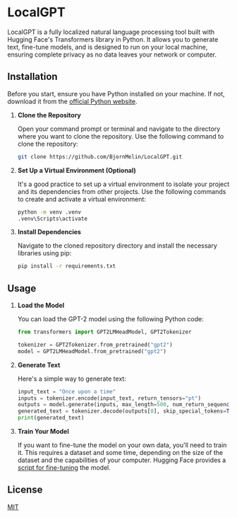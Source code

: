 # LocalGPT

LocalGPT is a fully localized natural language processing tool built with Hugging Face's Transformers library in Python. It allows you to generate text, fine-tune models, and is designed to run on your local machine, ensuring complete privacy as no data leaves your network or computer.

## Installation

Before you start, ensure you have Python installed on your machine. If not, download it from the [official Python website](https://www.python.org/downloads/).

1. **Clone the Repository**

    Open your command prompt or terminal and navigate to the directory where you want to clone the repository. Use the following command to clone the repository:

    ```bash
    git clone https://github.com/BjornMelin/LocalGPT.git
    ```

2. **Set Up a Virtual Environment (Optional)**

    It's a good practice to set up a virtual environment to isolate your project and its dependencies from other projects. Use the following commands to create and activate a virtual environment:

    ```bash
    python -m venv .venv
    .venv\Scripts\activate
    ```

3. **Install Dependencies**

    Navigate to the cloned repository directory and install the necessary libraries using pip:

    ```bash
    pip install -r requirements.txt
    ```

## Usage

1. **Load the Model**

    You can load the GPT-2 model using the following Python code:

    ```python
    from transformers import GPT2LMHeadModel, GPT2Tokenizer

    tokenizer = GPT2Tokenizer.from_pretrained("gpt2")
    model = GPT2LMHeadModel.from_pretrained("gpt2")
    ```

2. **Generate Text**

    Here's a simple way to generate text:

    ```python
    input_text = "Once upon a time"
    inputs = tokenizer.encode(input_text, return_tensors="pt")
    outputs = model.generate(inputs, max_length=500, num_return_sequences=1, no_repeat_ngram_size=2)
    generated_text = tokenizer.decode(outputs[0], skip_special_tokens=True)
    print(generated_text)
    ```

3. **Train Your Model**

    If you want to fine-tune the model on your own data, you'll need to train it. This requires a dataset and some time, depending on the size of the dataset and the capabilities of your computer. Hugging Face provides a [script for fine-tuning](https://github.com/huggingface/transformers/tree/master/examples/language-modeling) the model.

<!-- ## Contributing

Contributions are welcome! Please read the [contributing guidelines](CONTRIBUTING.md) first. -->

## License

[MIT](LICENSE)
